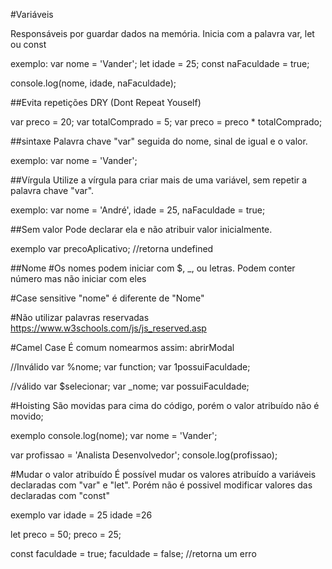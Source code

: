 #Variáveis

Responsáveis por guardar dados na memória.
Inicia com a palavra var, let ou const

exemplo:
var nome = 'Vander';
let idade = 25;
const naFaculdade = true;

console.log(nome, idade, naFaculdade);


##Evita repetições
DRY (Dont Repeat Youself)

var preco = 20;
var totalComprado = 5;
var preco = preco * totalComprado;

##sintaxe
Palavra chave "var" seguida do nome, sinal de igual e o valor.

exemplo:
var nome = 'Vander';

##Vírgula
Utilize a vírgula para criar mais de uma variável, sem repetir a palavra chave "var".

exemplo:
var nome = 'André', 
    idade = 25, 
    naFaculdade = true;

##Sem valor
Pode declarar ela e não atribuir valor inicialmente.

exemplo
var precoAplicativo;
//retorna undefined

##Nome
#Os nomes podem iniciar com $, _, ou letras.
Podem conter número mas não iniciar com eles

#Case sensitive
"nome" é diferente de "Nome"

#Não utilizar palavras reservadas
https://www.w3schools.com/js/js_reserved.asp

#Camel Case
É comum nomearmos assim: abrirModal

//Inválido
var %nome;
var function;
var 1possuiFaculdade;

//válido
var $selecionar;
var _nome;
var possuiFaculdade;

#Hoisting
São movidas para cima do código, porém o valor atribuído não é movido;

exemplo
console.log(nome);
var nome = 'Vander';

var profissao = 'Analista Desenvolvedor';
console.log(profissao);

#Mudar o valor atribuído
É possível mudar os valores atribuído a variáveis declaradas com "var" e "let".
Porém não é possivel modificar valores das declaradas com "const"

exemplo
var idade = 25
idade =26

let preco = 50;
preco = 25;

const faculdade = true;
faculdade = false;
//retorna um erro